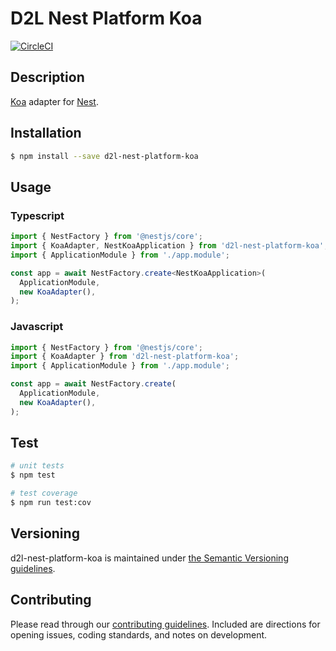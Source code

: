 # D2L Nest Platform Koa

[![CircleCI](https://circleci.com/gh/Brightspace/d2l-nest-platform-koa.svg?style=svg)](https://circleci.com/gh/Brightspace/d2l-nest-platform-koa)

## Description

[Koa](https://koajs.com/) adapter for [Nest](https://github.com/nestjs/nest).

## Installation

```bash
$ npm install --save d2l-nest-platform-koa
```

## Usage

### Typescript

```typescript
import { NestFactory } from '@nestjs/core';
import { KoaAdapter, NestKoaApplication } from 'd2l-nest-platform-koa';
import { ApplicationModule } from './app.module';

const app = await NestFactory.create<NestKoaApplication>(
  ApplicationModule,
  new KoaAdapter(),
);
```

### Javascript

```javascript
import { NestFactory } from '@nestjs/core';
import { KoaAdapter } from 'd2l-nest-platform-koa';
import { ApplicationModule } from './app.module';

const app = await NestFactory.create(
  ApplicationModule,
  new KoaAdapter(),
);
```

## Test

```bash
# unit tests
$ npm test

# test coverage
$ npm run test:cov
```

## Versioning

d2l-nest-platform-koa is maintained under [the Semantic Versioning guidelines](http://semver.org/).

## Contributing

Please read through our [contributing guidelines](CONTRIBUTING.md). Included are directions for opening issues, coding standards, and notes on development.
